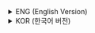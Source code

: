 <details>
<summary>ENG (English Version)</summary>

# Software Engineering

## 1. Development Process

### Program vs. Software Definition
- **Program**: Programming source code.
- **Software**: All outputs from the development process, including programs, data structures, test results, and user manuals.

### Software vs. Manufacturing
- **Manufacturing**: Produces products from a fixed pattern.
- **Development**: Creates new products or uses existing tech to meet goals. Software evolves with functional improvements and adaptation to new environments.

### Software Development Complexity
- The complexity of tools, processes, and team structure varies with project scale.
- **Software Engineering**: Applying engineering principles to solve problems within time and cost constraints.
- **SDLC**: The Software Development Life Cycle structures this process.

### Software Development Process
A series of activities to transform user requirements into a software system, involving procedures, methods, tools, and developers.[1][4]

## 2. Software Development Models

### Build-and-Fix Model
- **Description**: Development without a formal process.
- **Characteristics**: Suitable for small, short-term projects by a single developer.
- **Disadvantages**: Lacks documentation, making maintenance difficult.

### Linear Sequential Model (Waterfall)
- **Description**: A sequential, top-down development process.[3]
- **Procedure**: Planning → Analysis → Design → Implementation → Testing → Maintenance.
- **Advantages**: Easy to manage with clear documentation.
- **Disadvantages**: Inflexible, as requirements must be stable and are hard to verify until the end.

### Evolutionary Process Model
- **Prototype Model**: Creates an initial prototype and refines it. Ideal for unclear requirements.
- **Spiral Model**: Adds risk analysis to the prototype model, iterating through planning, risk analysis, prototyping, and evaluation.

### Phased Development Model
- **Incremental Development**: Develops core parts first, then expands scope.
- **Iterative Development**: Develops the full system, then refines subsystems.

### Unified Process Model
- **Description**: An iterative model for large, complex software.
- **Phases**: Inception → Elaboration → Construction → Transition.
- **Characteristics**: UML-based and flexible to changing requirements.

### Agile Process Model
- **Philosophy**: Rapidly responds to customer needs and changing requirements.
- **Agile Values**:
  - Individuals and interactions over processes.
  - Working software over documentation.
  - Customer collaboration over contracts.
  - Responding to change over a fixed plan.

### Scrum Framework
- **Components**: Product backlog, sprint planning, daily scrum, sprint review, sprint retrospective.
- **Roles**: Product owner, scrum master, development team.
- **Advantages**: Regular deliverables and daily coordination.
- **Disadvantages**: Requires a functional product per sprint and can have meeting overhead.

## 3. UML (Unified Modeling Language)

### UML Diagrams
Visual tools to represent system interactions, structure, and relationships.

- **Use Case Diagram**: Shows interactions between actors (users/systems) and system functions (use cases).
- **Class Diagram**: Describes system structure with classes, attributes, methods, and their relationships (association, inheritance, etc.).
- **Sequence Diagram**: Visualizes object interactions over time via message sequences.
- **Activity Diagram**: Represents workflows and behaviors during execution.
- **State Diagram**: Models the state changes of an object.
- **Component Diagram**: Shows relationships between executable modules.
- **Deployment Diagram**: Defines hardware resources and node configurations.

## 4. Planning

### Project Planning
- **Steps**: Problem definition, feasibility analysis, cost estimation, scheduling, and risk analysis.

### Feasibility Analysis
- **Economic**: Cost-benefit and market analysis.
- **Technical**: Assessment of available technology.
- **Legal**: License and intellectual property verification.

### Cost Estimation
- **Top-down**: Expert judgment, Delphi technique.
- **Bottom-up**: LOC (Lines of Code), Function Point analysis.
- **Mathematical**: COCOMO models.

### Schedule Planning
- **WBS**: Breaking the project into manageable tasks.
- **PERT/CPM & Gantt Charts**: Tools for scheduling.

### Risk Analysis
- **Process**: Identification → Analysis → Planning → Monitoring.
- **Response**: Avoidance, mitigation, transfer, acceptance.

## 5. Requirements Analysis

### Requirements Definition
- **Functional**: What the system must do.
- **Non-functional**: Quality attributes like performance, reliability, security, and usability.

### Requirements Analysis Process
1.  Data collection
2.  Requirements elicitation
3.  Documentation
4.  Verification

### Requirements Documentation
- **Requirements Specification**: A contract between users and developers that should be complete, consistent, clear, and verifiable.

## 6. Architecture and Class Design

### Design Principles
- **Divide and Conquer**: Break down complex problems.
- **Abstraction**: Focus on essentials, hide details.
- **Encapsulation**: Bundle data and methods.
- **Inheritance & Polymorphism**: Promote reuse and flexibility.

### Modularity
- **Coupling**: Interdependence between modules (aim for loose).
- **Cohesion**: Relatedness within a module (aim for strong).

### Architecture Design
- **Purpose**: Creates the software framework.
- **Styles**: Repository, client-server, layered, MVC, pipe-and-filter.

### Class Design
- **SOLID Principles**:
  - **S**ingle Responsibility Principle
  - **O**pen-Closed Principle
  - **L**iskov Substitution Principle
  - **I**nterface Segregation Principle
  - **D**ependency Inversion Principle

## 7. Design Patterns

### Categories
- **Creational**: Factory Method, Singleton, Builder.
- **Structural**: Decorator, Adapter, Facade.
- **Behavioral**: Strategy, State, Observer.

## 8. Implementation

### Standard Coding Rules
- **Purpose**: Improve readability, maintainability, and efficiency.
- **Guidelines**: Naming conventions, code structure, comments, variable declarations, and control structures.

## 9. Testing

### Testing Basics
- **Process**: Planning → Case Design → Execution → Result Analysis → Error Tracking.
- **Types**:
  - **Static Testing**: Reviews and inspections without code execution.
  - **Dynamic Testing**: Testing with code execution.
- **Levels**: Unit, integration, system, acceptance testing.

### Testing Techniques
- **Specification-Based (Black-Box)**: Equivalence partitioning, boundary value analysis.
- **Implementation-Based (White-Box)**: Statement coverage, branch coverage, path testing.

## 10. Quality

### Quality Perspectives
- **User**: Ease of use, performance.
- **Developer**: Readability, maintainability.
- **Manager**: Budget and schedule adherence.

### Quality Models & Standards
- **McCall's Model**: Defines factors like correctness, efficiency, and maintainability.
- **ISO/IEC 9126/25000 (SQuaRE)**: Standardized quality characteristics.
- **Process Models (CMMI, SPICE)**: Assess and improve development process maturity.

## 11. Project Management

### Project Characteristics
- Temporary, unique deliverables, limited resources.

### PMBOK Process Groups
1.  **Initiating**: Project definition.
2.  **Planning**: Scope, schedule, cost planning.
3.  **Executing**: Plan implementation.
4.  **Monitoring & Controlling**: Performance tracking.
5.  **Closing**: Project completion.

### Configuration Management
- **Purpose**: Systematically manage changes to software.
- **Process**: Identification → Control → Status Accounting → Audit.

### Maintenance Types
- **Corrective**: Fixing errors.
- **Adaptive**: Adapting to new environments.
- **Perfective**: Improving performance or adding features.
- **Preventive**: Preventing future errors.

</details>

<details>
<summary>KOR (한국어 버전)</summary>

# 소프트웨어 공학

## 1. 개발 프로세스

### 프로그램 vs 소프트웨어 정의
- **프로그램**: 프로그래밍 소스 코드.
- **소프트웨어**: 개발 과정에서 생성되는 모든 산출물 (프로그램, 자료구조, 테스트 결과, 문서 등).

### 소프트웨어 vs 제조업
- **제조업**: 정해진 패턴에 따라 제품 생산.
- **개발**: 새로운 것을 만들거나 기존 기술을 활용해 목표 달성. 소프트웨어는 기능 개선, 환경 변화 적응 등 계속 진화함.

### 소프트웨어 개발의 복잡성
- 프로젝트 규모에 따라 도구, 프로세스, 팀 구성, 기간 등이 달라짐.
- **소프트웨어 공학**: 제한된 시간과 비용 안에서 과학적 지식을 사용해 문제를 해결하는 공학적 원리를 소프트웨어 개발에 적용하는 것.
- **SDLC**: 소프트웨어 개발 생명 주기 (Software Development Life Cycle).

### 소프트웨어 개발 프로세스
사용자 요구사항을 소프트웨어 시스템으로 구현하기 위한 일련의 활동으로, 절차, 방법, 도구, 개발자를 포함함.[4][1]

## 2. 소프트웨어 개발 모델

### 주먹구구식 모델 (Build-and-Fix)
- **설명**: 특별한 가이드라인이나 프로세스 없이 개발.
- **특징**: 단일 개발자의 단기 프로젝트에 적합.
- **단점**: 문서화된 산출물이 없어 유지보수가 어려움.

### 선형 순차 모델 (폭포수 모델)
- **설명**: 표준화된 절차를 순차적으로 따르는 개발 방식.[3]
- **절차**: 계획 → 분석 → 설계 → 구현 → 테스트 → 유지보수.
- **장점**: 관리가 용이하고 문서가 체계적임.
- **단점**: 요구사항이 안정적이어야 하고, 최종 단계까지 요구사항 검증이 어려움.

### 진화적 프로세스 모델
- **프로토타입 모델**: 초기 시제품을 만들고 수정 과정을 반복. 불명확한 요구사항에 적합.
- **나선형 모델**: 프로토타입 모델에 위험 분석을 추가. 계획, 위험 분석, 프로토타입 제작, 평가를 반복.

### 단계적 개발 모델
- **증분 개발**: 중요한 부분부터 개발 후 점차 범위 확장.
- **반복 개발**: 전체 시스템을 먼저 개발 후 각 하위 시스템을 개선.

### 통합 프로세스 모델
- **설명**: 대규모 복합 소프트웨어를 위한 반복적 개발 모델.
- **단계**: 도입 → 상세화 → 구축 → 전환.
- **특징**: UML 기반, 요구사항 변경에 유연하게 대응.

### 애자일 프로세스 모델
- **철학**: 고객 요구에 신속히 대응하고 변화에 적응.
- **애자일 가치**:
  - 프로세스보다 개인과 상호작용.
  - 문서보다 동작하는 소프트웨어.
  - 계약보다 고객과의 협력.
  - 계획보다 변화에 대한 대응.

### 스크럼 프레임워크
- **구성요소**: 제품 백로그, 스프린트 계획, 데일리 스크럼, 스프린트 리뷰, 회고.
- **역할**: 제품 책임자, 스크럼 마스터, 개발팀.
- **장점**: 주기적인 결과물, 매일의 조율.
- **단점**: 스프린트마다 동작하는 제품이 필요하며, 회의 부담이 있을 수 있음.

## 3. UML (통합 모델링 언어)

### UML 다이어그램
시스템 상호작용, 구조, 관계를 시각적으로 표현하는 도구.

- **유스케이스 다이어그램**: 액터(사용자/시스템)와 시스템 기능(유스케이스) 간 상호작용을 표현.
- **클래스 다이어그램**: 클래스, 속성, 메서드 및 그들 간의 관계(연관, 상속 등)로 시스템 구조를 설명.
- **시퀀스 다이어그램**: 시간 흐름에 따른 객체 간 메시지 순서로 상호작용을 시각화.
- **활동 다이어그램**: 실행 중 발생하는 동작과 활동의 흐름을 표현.
- **상태 다이어그램**: 객체의 상태 변화를 모델링.
- **컴포넌트 다이어그램**: 실행 가능한 모듈 간의 관계를 표시.
- **배포 다이어그램**: 하드웨어 자원과 노드 구성을 정의.

## 4. 계획

### 프로젝트 계획
- **과정**: 문제 정의, 타당성 분석, 비용 산정, 일정 계획, 위험 분석.

### 타당성 분석
- **경제적**: 비용-편익 및 시장성 분석.
- **기술적**: 사용 가능한 기술 평가.
- **법률적**: 라이선스 및 지적 재산권 검증.

### 비용 산정
- **하향식**: 전문가 판단, 델파이 기법.
- **상향식**: LOC(코드 라인 수), 기능 점수 분석.
- **수학적**: COCOMO 모델.

### 일정 계획
- **WBS**: 프로젝트를 관리 가능한 작업으로 분할.
- **PERT/CPM 및 간트 차트**: 일정 관리를 위한 도구.

### 위험 분석
- **프로세스**: 식별 → 분석 → 계획 → 감시.
- **대응**: 회피, 완화, 전가, 수용.

## 5. 요구사항 분석

### 요구사항 정의
- **기능적 요구사항**: 시스템이 반드시 수행해야 할 기능.
- **비기능적 요구사항**: 성능, 신뢰성, 보안, 사용성 등 품질 속성.

### 요구사항 분석 프로세스
1.  자료 수집
2.  요구사항 도출
3.  문서화
4.  검증

### 요구사항 문서화
- **요구사항 명세서**: 사용자와 개발자 간의 계약. 완전성, 일관성, 명확성, 검증 가능성 등을 갖춰야 함.

## 6. 아키텍처 및 클래스 설계

### 설계 원칙
- **분할과 정복**: 복잡한 문제를 작은 부분으로 나눔.
- **추상화**: 핵심 특징에 집중하고 세부 사항은 숨김.
- **캡슐화**: 데이터와 메서드를 함께 묶음.
- **상속 및 다형성**: 재사용성과 유연성 증진.

### 모듈화
- **결합도**: 모듈 간 상호 의존도 (느슨해야 좋음).
- **응집도**: 모듈 내 요소들의 관련성 (강해야 좋음).

### 아키텍처 설계
- **목적**: 소프트웨어의 기본 구조를 만듦.
- **스타일**: 저장소, 클라이언트-서버, 계층, MVC, 파이프-필터.

### 클래스 설계
- **SOLID 원칙**:
  - **S**ingle Responsibility Principle (단일 책임 원칙)
  - **O**pen-Closed Principle (개방-폐쇄 원칙)
  - **L**iskov Substitution Principle (리스코프 치환 원칙)
  - **I**nterface Segregation Principle (인터페이스 분리 원칙)
  - **D**ependency Inversion Principle (의존성 역전 원칙)

## 7. 디자인 패턴

### 패턴 분류
- **생성 패턴**: 팩토리 메서드, 싱글턴, 빌더.
- **구조 패턴**: 데코레이터, 어댑터, 파사드.
- **행위 패턴**: 스트래티지, 스테이트, 옵저버.

## 8. 구현

### 표준 코딩 규칙
- **목적**: 가독성, 유지보수성, 개발 효율성 향상.
- **지침**: 네이밍 규칙, 코드 구조, 주석, 변수 선언, 제어 구조 등.

## 9. 테스팅

### 테스팅 기초
- **프로세스**: 계획 → 케이스 설계 → 실행 → 결과 분석 → 오류 추적.
- **종류**:
  - **정적 테스팅**: 코드 실행 없이 리뷰나 인스펙션 수행.
  - **동적 테스팅**: 코드 실행을 통해 테스트.
- **단계**: 단위, 통합, 시스템, 인수 테스트.

### 테스팅 기법
- **명세 기반(블랙박스)**: 동등 분할, 경계값 분석.
- **구조 기반(화이트박스)**: 구문, 분기, 경로 커버리지.

## 10. 품질

### 품질 관점
- **사용자**: 사용 편의성, 성능.
- **개발자**: 가독성, 유지보수성.
- **관리자**: 예산 및 일정 준수.

### 품질 모델 및 표준
- **맥콜 모델**: 정확성, 효율성, 유지보수성 등 품질 요인 정의.
- **ISO/IEC 9126/25000 (SQuaRE)**: 표준화된 품질 특성.
- **프로세스 모델 (CMMI, SPICE)**: 개발 프로세스 성숙도 평가 및 개선.

## 11. 프로젝트 관리

### 프로젝트 특성
- 한시성, 고유한 결과물, 제한된 자원.

### PMBOK 프로세스 그룹
1.  **착수**: 프로젝트 정의.
2.  **계획**: 범위, 일정, 비용 계획.
3.  **실행**: 계획 이행.
4.  **감시 및 통제**: 성과 추적.
5.  **종료**: 프로젝트 완료.

### 형상 관리
- **목적**: 소프트웨어 변경사항을 체계적으로 관리.
- **프로세스**: 식별 → 통제 → 상태 보고 → 감사.

### 유지보수 유형
- **수정 유지보수**: 오류 수정.
- **적응 유지보수**: 새로운 환경에 적응.
- **완전화 유지보수**: 성능 개선 또는 기능 추가.
- **예방 유지보수**: 미래의 오류 예방.

</details>

